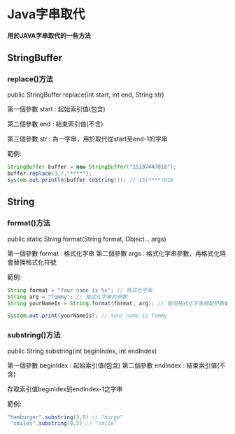 # Java字串取代
#### 用於JAVA字串取代的一些方法
## StringBuffer
### replace()方法

public StringBuffer replace(int start, int end, String str)

第一個參數 start : 起始索引值(包含)

第二個參數 end   : 結束索引值(不含)

第三個參數 str   : 為一字串，用於取代從start至end-1的字串

範例:
```JAVA  
StringBuffer buffer = new StringBuffer("15197447018");
buffer.replace(3,7,"****"); 
System.out.println(buffer.toString()); // 151****7018
```

## String
### format()方法
  
public static String format(String format, Object... args)

第一個參數 format : 格式化字串
第二個參數 args   : 格式化字串參數，再格式化時會替換格式化符號

範例:
```JAVA
String format = "Your name is %s"; // 格式化字串
String arg = "Tommy"; // 格式化字串的參數
String yourNameIs = String.format(format, arg); // 使用格式化字串搭配參數組成格式化的字串

System.out.print(yourNameIs); // Your name is Tommy
```


### substring()方法

public String substring(int beginIndex, int endIndex)

第一個參數 beginIdex : 起始索引值(包含)
第二個參數 endIndex  : 結束索引值(不含)

存取索引值beginIdex到endIndex-1之字串

範例:
```JAVA
"hamburger".substring(3,8) // "burge"
 "smiles".substring(0,5) // "smile"
```

